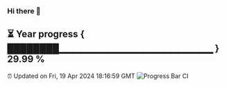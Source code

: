 ### Hi there 👋
⏳ Year progress { ████████▁▁▁▁▁▁▁▁▁▁▁▁▁▁▁▁▁▁▁▁▁▁ } 29.99 %
---
⏰ Updated on Fri, 19 Apr 2024 18:16:59 GMT
![Progress Bar CI](https://github.com/liununu/liununu/workflows/Progress%20Bar%20CI/badge.svg)
